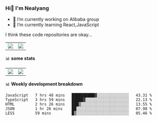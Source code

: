 ### Hi👋 I'm Nealyang

- 🔭 I’m currently working on Alibaba group
- 🌱 I’m currently learning React,JavaScript


I think these code repositories are okay...

<table>
  <tbody>
    <tr>
      <td>
        <a href="https://github.com/Nealyang/React-Express-Blog-Demo">
          <img align="center" src="https://github-readme-stats.vercel.app/api/pin/?username=Nealyang&repo=React-Express-Blog-Demo&theme=chartreuse-dark" />
        </a>
      </td>
       <td>
        <a href="https://github.com/Nealyang/PersonalBlog">
          <img align="center" src="https://github-readme-stats.vercel.app/api/pin/?username=Nealyang&repo=PersonalBlog&theme=chartreuse-dark" />
        </a>
      </td>
    </tr>
  </tbody>
</table>

📊 **some stats**


<table>
  <tbody>
    <tr>
      <td>
          <img align="center" src="https://github-readme-stats.vercel.app/api?username=Nealyang&theme=chartreuse-dark&show_icons=true" />
      </td>
       <td>
          <img align="center" src="https://github-readme-stats.vercel.app/api/top-langs/?username=Nealyang&theme=chartreuse-dark" />
      </td>
    </tr>
  </tbody>
</table>

📊 **Weekly development breakdown**

<!--START_SECTION:waka-->
```text
JavaScript   7 hrs 48 mins   ██████████▓░░░░░░░░░░░░░░   43.31 % 
TypeScript   3 hrs 59 mins   █████▓░░░░░░░░░░░░░░░░░░░   22.13 % 
HTML         2 hrs 26 mins   ███▒░░░░░░░░░░░░░░░░░░░░░   13.55 % 
JSON         1 hr 26 mins    ██░░░░░░░░░░░░░░░░░░░░░░░   07.98 % 
LESS         59 mins         █▒░░░░░░░░░░░░░░░░░░░░░░░   05.46 % 
```
<!--END_SECTION:waka-->
